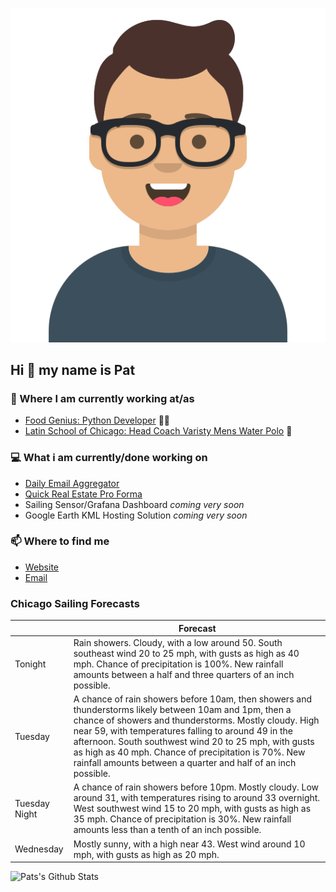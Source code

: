 [![Social banner for p-j-falconer](https://raw.githubusercontent.com/P-J-FALCONER/P-J-FALCONER/master/assets/avataaars.svg)](https://patfalconer.com/)
## Hi :wave: my name is Pat

### 💼 Where I am currently working at/as
- [Food Genius: Python Developer](https://getfoodgenius.com/) 🍔🐍
- [Latin School of Chicago: Head Coach Varisty Mens Water Polo](https://www.latinschool.org/) 🤽


### 💻 What i am currently/done working on
 - [Daily Email Aggregator](https://github.com/P-J-FALCONER/dott_daily_mail)
 - [Quick Real Estate Pro Forma](https://github.com/P-J-FALCONER/henry)
 - Sailing Sensor/Grafana Dashboard *coming very soon*
 - Google Earth KML Hosting Solution *coming very soon*

### 📫 Where to find me
 - [Website](https://patfalconer.com/)
 - [Email](mailto:patrick.j.falconer@gmail.com)


### Chicago Sailing Forecasts
|   | Forecast  |
|---|---|
| Tonight | Rain showers. Cloudy, with a low around 50. South southeast wind 20 to 25 mph, with gusts as high as 40 mph. Chance of precipitation is 100%. New rainfall amounts between a half and three quarters of an inch possible. |
| Tuesday | A chance of rain showers before 10am, then showers and thunderstorms likely between 10am and 1pm, then a chance of showers and thunderstorms. Mostly cloudy. High near 59, with temperatures falling to around 49 in the afternoon. South southwest wind 20 to 25 mph, with gusts as high as 40 mph. Chance of precipitation is 70%. New rainfall amounts between a quarter and half of an inch possible. |
| Tuesday Night | A chance of rain showers before 10pm. Mostly cloudy. Low around 31, with temperatures rising to around 33 overnight. West southwest wind 15 to 20 mph, with gusts as high as 35 mph. Chance of precipitation is 30%. New rainfall amounts less than a tenth of an inch possible. |
| Wednesday | Mostly sunny, with a high near 43. West wind around 10 mph, with gusts as high as 20 mph. |

![Pats's Github Stats](https://github-readme-stats.vercel.app/api?username=p-j-falconer&show_icons=true&theme=radical)
